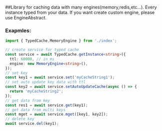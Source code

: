 ##Library for caching data with many engines(memory,redis,etc...). Every instance typed from your data. If you want create custom engine, please use EngineAbstract<T>.

### Exapmles:   
```typescript
import { TypedCache,MemoryEngine } from './index';

// create service for typed cache
const service = await TypedCache.getInstance<string>({
  ttl: 60000, // in ms
  engine: new MemoryEngine<string>(),
});
// set key
const key1 = await service.set('myCacheString1');
// set auto update key data with ttl
const key2 = await service.setAutoUpdateCache(async () => {
  return 'myCacheString2';
});
// get data from key
const res1 = await service.get(key1);
// get data from multi keys
const mget = await service.mget([key1, key2]);
// delete key
await service.del(key1);
```
